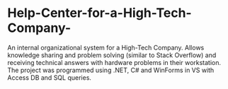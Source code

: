# Help-Center-for-a-High-Tech-Company-
An internal organizational system for a High-Tech Company.
Allows knowledge sharing and problem solving (similar to Stack Overflow) and receiving technical answers with hardware problems in their workstation.
The project was programmed using .NET, C# and WinForms in VS with Access DB and SQL queries. 
